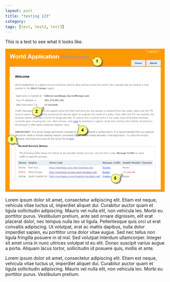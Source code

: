 ```yaml
---
layout: post
title: "testing 123"
category: 
tags: [test, test2, test3]
---
```


This is a test to see what it looks like.

![Test image](img/testimage.png "Test image")

Lorem ipsum dolor sit amet, consectetur adipiscing elit. Etiam est neque, vehicula vitae luctus ut, imperdiet aliquet dui. Curabitur auctor quam et ligula sollicitudin adipiscing. Mauris vel nulla elit, non vehicula leo. Morbi eu porttitor purus. Vestibulum pretium, ante sed ornare dignissim, elit erat placerat dolor, nec tempus nulla leo ut ligula. Pellentesque quis orci ut erat convallis adipiscing. Ut volutpat, erat ac mattis dapibus, nulla dolor imperdiet sapien, eu porttitor urna dolor vitae augue. Sed nec tellus non ligula fringilla posuere in id nisl. Sed volutpat interdum ullamcorper. Integer sit amet urna in nunc ultrices volutpat id eu elit. Donec suscipit varius augue a porta. Aliquam lacus tortor, sollicitudin id posuere quis, mollis et ante.

Lorem ipsum dolor sit amet, consectetur adipiscing elit. Etiam est neque, vehicula vitae luctus ut, imperdiet aliquet dui. Curabitur auctor quam et ligula sollicitudin adipiscing. Mauris vel nulla elit, non vehicula leo. Morbi eu porttitor purus. Vestibulum pretium.
